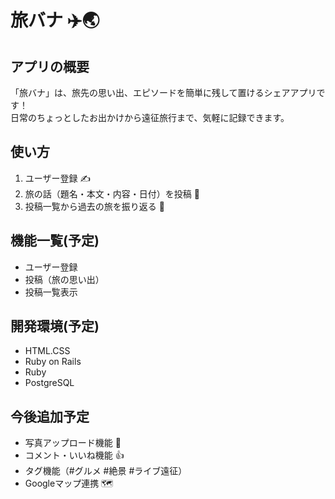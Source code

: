 
# 旅バナ ✈️🌏

## アプリの概要
「旅バナ」は、旅先の思い出、エピソードを簡単に残して置けるシェアアプリです！  
日常のちょっとしたお出かけから遠征旅行まで、気軽に記録できます。  

## 使い方
1. ユーザー登録 ✍️  
2. 旅の話（題名・本文・内容・日付）を投稿 📝  
3. 投稿一覧から過去の旅を振り返る 📖  

## 機能一覧(予定)
- ユーザー登録  
- 投稿（旅の思い出）  
- 投稿一覧表示  

## 開発環境(予定)
- HTML.CSS  
- Ruby on Rails  
- Ruby  
- PostgreSQL  

## 今後追加予定
- 写真アップロード機能 📸  
- コメント・いいね機能 👍  
- タグ機能（#グルメ #絶景 #ライブ遠征）  
- Googleマップ連携 🗺  
